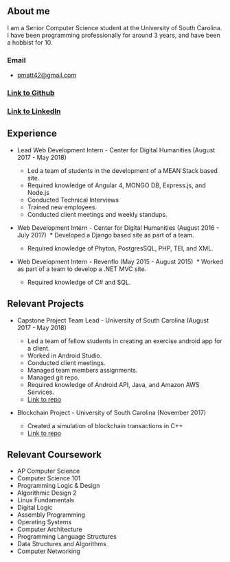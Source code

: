 ## About me

I am a Senior Computer Science student at the University of South Carolina. I have been programming professionally for around 3 years, and have been a hobbist for 10.

### Email
* pmatt42@gmail.com

### [Link to Github](https://github.com/EmperorMoose)

### [Link to LinkedIn](www.linkedin.com/in/adam-pierce-matthews)

## Experience

* Lead Web Development Intern - Center for Digital Humanities (August 2017 - May 2018)
  * Led a team of students in the development of a MEAN Stack based site.
  * Required knowledge of Angular 4, MONGO DB, Express.js, and Node.js
  * Conducted Technical Interviews
  * Trained new employees.
  * Conducted client meetings and weekly standups.
 
 
* Web Development Intern - Center for Digital Humanities (August 2016 - July 2017)
  * Developed a Django based site as part of a team.
  * Required knowledge of Phyton, PostgresSQL, PHP, TEI, and XML.
  
  
* Web Development Intern - Revenflo (May 2015 - August 2015)
  * Worked as part of a team to develop a .NET MVC site. 
  * Required knowledge of C# and SQL.
  
## Relevant Projects

* Capstone Project Team Lead - University of South Carolina (August 2017 - May 2018)
  * Led a team of fellow students in creating an exercise android app for a client. 
  * Worked in Android Studio.
  * Conducted client meetings.
  * Managed team members assignments.
  * Managed git repo.
  * Required knowledge of Android API, Java, and Amazon AWS Services.
  * [Link to repo](https://github.com/SCCapstone/Bodylight)
  
  
* Blockchain Project - University of South Carolina (November 2017)
  * Created a simulation of blockchain transactions in C++
  * [Link to repo](https://github.com/EmperorMoose/CSCE-350/tree/master/matthews_Adam_CSCE350)
  
  
## Relevant Coursework
* AP Computer Science
* Computer Science 101
* Programming Logic & Design
* Algorithmic Design 2 
* Linux Fundamentals 
* Digital Logic
* Assembly Programming
* Operating Systems 
* Computer Architecture
* Programming Language Structures
* Data Structures and Algorithms
* Computer Networking





